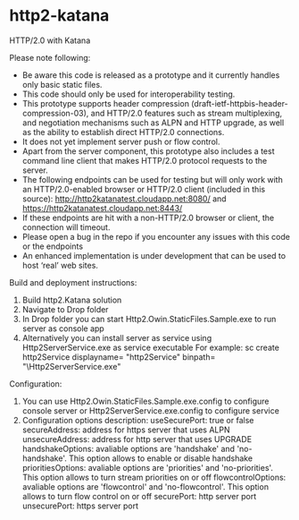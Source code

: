 http2-katana
============

HTTP/2.0 with Katana

Please note following:
* Be aware this code is released as a prototype and it currently handles only basic static files. 
* This code should only be used for interoperability testing.
* This prototype supports header compression (draft-ietf-httpbis-header-compression-03), and HTTP/2.0 features such as stream multiplexing, and negotiation mechanisms such as ALPN and HTTP upgrade, as well as the ability to establish direct HTTP/2.0 connections. 
* It does not yet implement server push or flow control. 
* Apart from the server component, this prototype also includes a test command line client that makes HTTP/2.0 protocol requests to the server.
* The following endpoints can be used for testing but will only work with an HTTP/2.0-enabled browser or HTTP/2.0 client (included in this source):
  http://http2katanatest.cloudapp.net:8080/ and 
  https://http2katanatest.cloudapp.net:8443/
* If these endpoints are hit with a non-HTTP/2.0 browser or client, the connection will timeout. 
* Please open a bug in the repo if you encounter any issues with this code or the endpoints
* An enhanced implementation is under development that can be used to host ‘real’ web sites.


Build and deployment instructions:

1. Build http2.Katana solution
2. Navigate to Drop folder
3. In Drop folder you can start Http2.Owin.StaticFiles.Sample.exe to run server as console app
4. Alternatively you can install server as service using Http2ServerService.exe as service executable
   For example: sc create http2Service displayname= "http2Service" binpath= "<your path>\Http2ServerService.exe"
   
Configuration:
1. You can use Http2.Owin.StaticFiles.Sample.exe.config to configure console server or Http2ServerService.exe.config to configure service
2. Configuration options description:
	useSecurePort:		true or false
	secureAddress:		address for https server that uses ALPN
	unsecureAddress:	address for http server that uses UPGRADE
	handshakeOptions: 	avaliable options are 'handshake' and 'no-handshake'. This option allows to enable or disable handshake
	prioritiesOptions:	avaliable options are 'priorities' and 'no-priorities'. This option allows to turn stream priorities on or off
	flowcontrolOptions:	avaliable options are 'flowcontrol' and 'no-flowcontrol'. This option allows to turn flow control on or off
	securePort: 		http server port
	unsecurePort:	 	https server port
